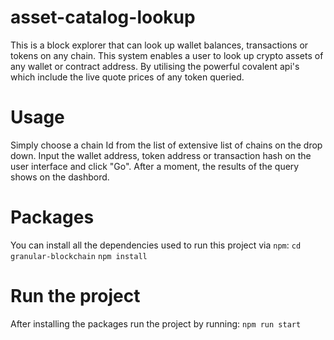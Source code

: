 # asset-catalog-lookup
This is a block explorer that can look up wallet balances, transactions or tokens on any chain.
This system enables a user to look up crypto assets of any wallet or contract address.
By utilising the powerful covalent api's which include the live quote prices of any token queried.

# Usage
Simply choose a chain Id from the list of extensive list of chains on the drop down.
Input the wallet address, token address or transaction hash on the user interface and click "Go".
After a moment, the results of the query shows on the dashbord.

# Packages
You can install all the dependencies used to run this project via `npm`:
`cd granular-blockchain`
`npm install`

# Run the project
After installing the packages run the project by running:
`npm run start`
